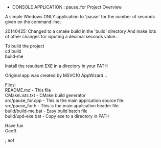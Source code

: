 * CONSOLE APPLICATION : pause_for Project Overview

A simple Windows ONLY application to 'pause' for the number of 
seconds given on the command line.

20140425: Changed to a cmake build in the 'build' directory
And make lots of other changes for inputing a decimal seconds value...

To build the project  
cd build  
build-me

Install the resultant EXE in a directory in your PATH

Original app was created by MSVC10 AppWizard...

Files:  
README.md          - This file  
CMakeLists.txt     - CMake build generator  
src/pause_for.cpp  - This is the main application source file.  
src/pause_for.h    - This is the main application header file.  
build/build-me.bat - Easy build batch file  
build/upd-exe.bat  - Copy exe to a directory in PATH  

Have fun  
Geoff.

; eof
